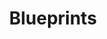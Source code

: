 ---
title: "Blueprints"
linkTitle: "Blueprints"
weight: 20
type: docs-root
menu:
  main:
    weight: 20
---